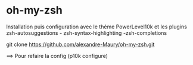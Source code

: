 # oh-my-zsh
Installation puis configuration avec le théme PowerLevel10k et les plugins zsh-autosuggestions - zsh-syntax-highlighting -zsh-completions

git clone https://github.com/alexandre-Maury/oh-my-zsh.git 

==> Pour refaire la config (p10k configure)



